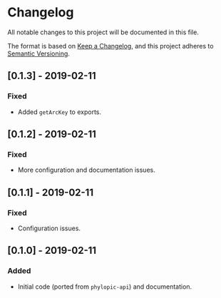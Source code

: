 # Changelog
All notable changes to this project will be documented in this file.

The format is based on [Keep a Changelog](https://keepachangelog.com/en/1.0.0/),
and this project adheres to [Semantic Versioning](https://semver.org/spec/v2.0.0.html).

## [0.1.3] - 2019-02-11
### Fixed
- Added `getArcKey` to exports.

## [0.1.2] - 2019-02-11
### Fixed
- More configuration and documentation issues.

## [0.1.1] - 2019-02-11
### Fixed
- Configuration issues.

## [0.1.0] - 2019-02-11
### Added
- Initial code (ported from `phylopic-api`) and documentation.
